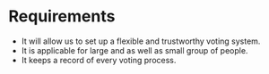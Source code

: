 # Requirements
<ul>
    <li>It will allow us to set up a flexible and trustworthy voting system.</li>
    <li>It is applicable for large and as well as small group of people.</li>
    <li>It keeps a record of every voting process.</li>
</ul>